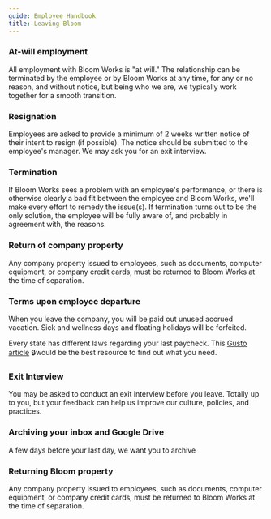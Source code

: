 ```yaml
---
guide: Employee Handbook
title: Leaving Bloom
---
```


### At-will employment

All employment with Bloom Works is "at will." The relationship can be terminated by the employee or by Bloom Works at any time, for any or no reason, and without notice, but being who we are, we typically work together for a smooth transition.

### Resignation

Employees are asked to provide a minimum of 2 weeks written notice of their intent to resign (if possible). The notice should be submitted to the employee's manager. We may ask you for an exit interview.

### Termination

If Bloom Works sees a problem with an employee's performance, or there is otherwise clearly a bad fit between the employee and Bloom Works, we'll make every effort to remedy the issue(s). If termination turns out to be the only solution, the employee will be fully aware of, and probably in agreement with, the reasons.

### Return of company property

Any company property issued to employees, such as documents, computer equipment, or company credit cards, must be returned to Bloom Works at the time of separation.

### Terms upon employee departure

When you leave the company, you will be paid out unused accrued vacation. Sick and wellness days  and floating holidays will be forfeited.

Every state has different laws regarding your last paycheck. This [Gusto article](https://support.gusto.com/article/110807134100000/Dismiss-and-rehire-employees) 🔒would be the best resource to find out what you need.

### Exit Interview

You may be asked to conduct an exit interview before you leave. Totally up to you, but your feedback can help us improve our culture, policies, and practices.

### Archiving your inbox and Google Drive

A few days before your last day, we want you to archive

### Returning Bloom property

Any company property issued to employees, such as documents, computer equipment, or company credit cards, must be returned to Bloom Works at the time of separation.